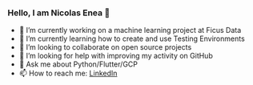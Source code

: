### Hello, I am Nicolas Enea 👋


- 🔭 I’m currently working on a machine learning project at Ficus Data
- 🌱 I’m currently learning how to create and use Testing Environments
- 👯 I’m looking to collaborate on open source projects
- 🤔 I’m looking for help with improving my activity on GitHub
- 💬 Ask me about Python/Flutter/GCP
- 📫 How to reach me: [LinkedIn](https://www.linkedin.com/in/nicolasenea/)


